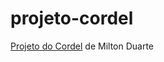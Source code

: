 # projeto-cordel
 <a href="https://juceliocosta.github.io/projeto-cordel/">Projeto do Cordel</a> de Milton Duarte
